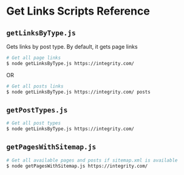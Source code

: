 # Get Links Scripts Reference

## `getLinksByType.js`

Gets links by post type. By default, it gets page links
```sh
# Get all page links
$ node getLinksByType.js https://integrity.com/
```
OR
```sh
# Get all posts links
$ node getLinksByType.js https://integrity.com/ posts
```

## `getPostTypes.js`

```sh
# Get all post types
$ node getLinksByType.js https://integrity.com/
```

## `getPagesWithSitemap.js`
```sh
# Get all available pages and posts if sitemap.xml is available
$ node getPagesWithSitemap.js https://integrity.com/
```